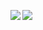 <a href="https://discord.com/users/265924886461939712"><img align="left" src="https://lanyard-profile-readme.vercel.app/api/265924886461939712?bg=23283d&borderRadius=8px" /></a>

![](https://komarev.com/ghpvc/?username=nyri4&color=7289da)
